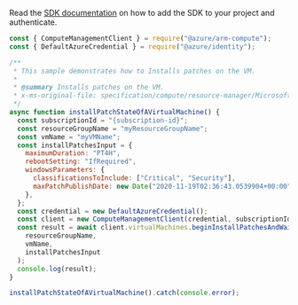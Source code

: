 Read the [SDK documentation](https://github.com/Azure/azure-sdk-for-js/blob/%40azure%2Farm-compute_17.3.1/sdk/compute/arm-compute/README.md) on how to add the SDK to your project and authenticate.

```javascript
const { ComputeManagementClient } = require("@azure/arm-compute");
const { DefaultAzureCredential } = require("@azure/identity");

/**
 * This sample demonstrates how to Installs patches on the VM.
 *
 * @summary Installs patches on the VM.
 * x-ms-original-file: specification/compute/resource-manager/Microsoft.Compute/stable/2021-11-01/examples/compute/VirtualMachineInstallPatches.json
 */
async function installPatchStateOfAVirtualMachine() {
  const subscriptionId = "{subscription-id}";
  const resourceGroupName = "myResourceGroupName";
  const vmName = "myVMName";
  const installPatchesInput = {
    maximumDuration: "PT4H",
    rebootSetting: "IfRequired",
    windowsParameters: {
      classificationsToInclude: ["Critical", "Security"],
      maxPatchPublishDate: new Date("2020-11-19T02:36:43.0539904+00:00"),
    },
  };
  const credential = new DefaultAzureCredential();
  const client = new ComputeManagementClient(credential, subscriptionId);
  const result = await client.virtualMachines.beginInstallPatchesAndWait(
    resourceGroupName,
    vmName,
    installPatchesInput
  );
  console.log(result);
}

installPatchStateOfAVirtualMachine().catch(console.error);
```
